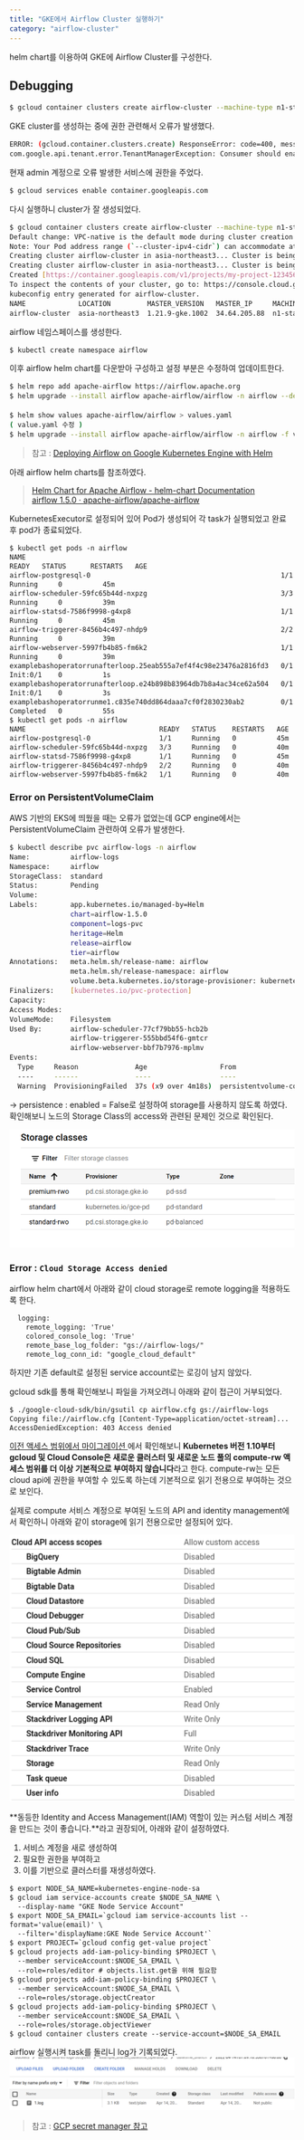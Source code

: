 ```yaml
---
title: "GKE에서 Airflow Cluster 실행하기"
category: "airflow-cluster"
---
```


helm chart를 이용하여 GKE에 Airflow Cluster를 구성한다. 

## Debugging

```bash
$ gcloud container clusters create airflow-cluster --machine-type n1-standard-4 --num-nodes 2 --region "asia-northeast3"
```

GKE cluster를 생성하는 중에 권한 관련해서 오류가 발생했다.

```bash
ERROR: (gcloud.container.clusters.create) ResponseError: code=400, message=Failed precondition when calling the ServiceConsumerManager: tenantmanager::185014: Consumer 706614987791 should enable service:container.googleapis.com before generating a service account.
com.google.api.tenant.error.TenantManagerException: Consumer should enable service:container.googleapis.com before generating a service account
```

현재 admin 계정으로 오류 발생한 서비스에 권한을 주었다.

```bash
$ gcloud services enable container.googleapis.com
```

다시 실행하니 cluster가 잘 생성되었다.

```bash
$ gcloud container clusters create airflow-cluster --machine-type n1-standard-4 --num-nodes 2 --region "asia-northeast3"
Default change: VPC-native is the default mode during cluster creation for versions greater than 1.21.0-gke.1500. To create advanced routes based clusters, please pass the `--no-enable-ip-alias` flag
Note: Your Pod address range (`--cluster-ipv4-cidr`) can accommodate at most 1008 node(s).
Creating cluster airflow-cluster in asia-northeast3... Cluster is being health-checked...⠏                                                                            
Creating cluster airflow-cluster in asia-northeast3... Cluster is being health-checked (master is healthy)...done.                                                    
Created [https://container.googleapis.com/v1/projects/my-project-123456/zones/asia-northeast3/clusters/airflow-cluster].
To inspect the contents of your cluster, go to: https://console.cloud.google.com/kubernetes/workload_/gcloud/asia-northeast3/airflow-cluster?project=my-project-123456
kubeconfig entry generated for airflow-cluster.
NAME             LOCATION         MASTER_VERSION   MASTER_IP     MACHINE_TYPE   NODE_VERSION     NUM_NODES  STATUS
airflow-cluster  asia-northeast3  1.21.9-gke.1002  34.64.205.88  n1-standard-4  1.21.9-gke.1002  6          RUNNING
```

airflow 네임스페이스를 생성한다.

```bash
$ kubectl create namespace airflow
```

이후 airflow helm chart를 다운받아 구성하고 설정 부분은 수정하여 업데이트한다.

```bash
$ helm repo add apache-airflow https://airflow.apache.org
$ helm upgrade --install airflow apache-airflow/airflow -n airflow --debug

$ helm show values apache-airflow/airflow > values.yaml
( value.yaml 수정 )
$ helm upgrade --install airflow apache-airflow/airflow -n airflow -f values.yaml --debug
```

> 참고 : [Deploying Airflow on Google Kubernetes Engine with Helm](https://towardsdatascience.com/deploying-airflow-on-google-kubernetes-engine-with-helm-28c3d9f7a26b)

아래 airflow helm charts를 참조하였다.

> [Helm Chart for Apache Airflow - helm-chart Documentation](https://airflow.apache.org/docs/helm-chart/stable/index.html)  
[airflow 1.5.0 · apache-airflow/apache-airflow](https://artifacthub.io/packages/helm/apache-airflow/airflow)

KubernetesExecutor로 설정되어 있어 Pod가 생성되어 각 task가 실행되었고 완료 후 pod가 종료되었다.

```console
$ kubectl get pods -n airflow
NAME                                                               READY   STATUS      RESTARTS   AGE
airflow-postgresql-0                                               1/1     Running     0          45m
airflow-scheduler-59fc65b44d-nxpzg                                 3/3     Running     0          39m
airflow-statsd-7586f9998-g4xp8                                     1/1     Running     0          45m
airflow-triggerer-8456b4c497-nhdp9                                 2/2     Running     0          39m
airflow-webserver-5997fb4b85-fm6k2                                 1/1     Running     0          39m
examplebashoperatorrunafterloop.25eab555a7ef4f4c98e23476a2816fd3   0/1     Init:0/1    0          1s
examplebashoperatorrunafterloop.e24b898b83964db7b8a4ac34ce62a504   0/1     Init:0/1    0          3s
examplebashoperatorrunme1.c835e740dd864daaa7cf0f2830230ab2         0/1     Completed   0          55s
$ kubectl get pods -n airflow
NAME                                 READY   STATUS    RESTARTS   AGE
airflow-postgresql-0                 1/1     Running   0          45m
airflow-scheduler-59fc65b44d-nxpzg   3/3     Running   0          40m
airflow-statsd-7586f9998-g4xp8       1/1     Running   0          45m
airflow-triggerer-8456b4c497-nhdp9   2/2     Running   0          40m
airflow-webserver-5997fb4b85-fm6k2   1/1     Running   0          40m
```

### Error on PersistentVolumeClaim 
AWS 기반의 EKS에 띄웠을 때는 오류가 없었는데 GCP engine에서는 PersistentVolumeClaim 관련하여 오류가 발생한다. 

```bash
$ kubectl describe pvc airflow-logs -n airflow
Name:          airflow-logs
Namespace:     airflow
StorageClass:  standard
Status:        Pending
Volume:        
Labels:        app.kubernetes.io/managed-by=Helm
               chart=airflow-1.5.0
               component=logs-pvc
               heritage=Helm
               release=airflow
               tier=airflow
Annotations:   meta.helm.sh/release-name: airflow
               meta.helm.sh/release-namespace: airflow
               volume.beta.kubernetes.io/storage-provisioner: kubernetes.io/gce-pd
Finalizers:    [kubernetes.io/pvc-protection]
Capacity:      
Access Modes:  
VolumeMode:    Filesystem
Used By:       airflow-scheduler-77cf79bb55-hcb2b
               airflow-triggerer-555bbd54f6-gmtcr
               airflow-webserver-bbf7b7976-mplmv
Events:
  Type     Reason              Age                  From                         Message
  ----     ------              ----                 ----                         -------
  Warning  ProvisioningFailed  37s (x9 over 4m18s)  persistentvolume-controller  Failed to provision volume with StorageClass "standard": invalid AccessModes [ReadWriteMany]: only AccessModes [ReadWriteOnce ReadOnlyMany] are supported
```

→ persistence : enabled = False로 설정하여 storage를 사용하지 않도록 하였다.   
확인해보니 노드의 Storage Class의 access와 관련된 문제인 것으로 확인된다.

![](./img/Untitled.png)

### Error : `Cloud Storage Access denied`
airflow helm chart에서 아래와 같이 cloud storage로 remote logging을 적용하도록 한다.
```
  logging:
    remote_logging: 'True'  
    colored_console_log: 'True' 
    remote_base_log_folder: "gs://airflow-logs/" 
    remote_log_conn_id: "google_cloud_default"  
```
하지만 기존 default로 설정된 service account로는 로깅이 남지 않았다.

gcloud sdk를 통해 확인해보니 파일을 가져오려니 아래와 같이 접근이 거부되었다.
```
$ ./google-cloud-sdk/bin/gsutil cp airflow.cfg gs://airflow-logs
Copying file://airflow.cfg [Content-Type=application/octet-stream]...
AccessDeniedException: 403 Access denied
``` 

[이전 액세스 범위에서 마이그레이션 ](https://cloud.google.com/kubernetes-engine/docs/how-to/access-scopes?hl=ko#gcloud)에서 확인해보니 **Kubernetes 버전 1.10부터 gcloud 및 Cloud Console은 새로운 클러스터 및 새로운 노드 풀의 compute-rw 액세스 범위를 더 이상 기본적으로 부여하지 않습니다**라고 한다. compute-rw는 모든 cloud api에 권한을 부여할 수 있도록 하는데 기본적으로 읽기 전용으로 부여하는 것으로 보인다. 

실제로 compute 서비스 계정으로 부여된 노드의 API and identity management에서 확인하니 아래와 같이 storage에 읽기 전용으로만 설정되어 있다.

![](./img/2022-04-14-19-33-54.png)

**동등한 Identity and Access Management(IAM) 역할이 있는 커스텀 서비스 계정을 만드는 것이 좋습니다.**라고 권장되어, 아래와 같이 설정하였다.
1. 서비스 계정을 새로 생성하여
2. 필요한 권한을 부여하고
3. 이를 기반으로 클러스터를 재생성하였다. 

```console
$ export NODE_SA_NAME=kubernetes-engine-node-sa
$ gcloud iam service-accounts create $NODE_SA_NAME \
  --display-name "GKE Node Service Account"
$ export NODE_SA_EMAIL=`gcloud iam service-accounts list --format='value(email)' \
  --filter='displayName:GKE Node Service Account'`
$ export PROJECT=`gcloud config get-value project`
$ gcloud projects add-iam-policy-binding $PROJECT \
  --member serviceAccount:$NODE_SA_EMAIL \
  --role=roles/editor # objects.list.get을 위해 필요함
$ gcloud projects add-iam-policy-binding $PROJECT \
  --member serviceAccount:$NODE_SA_EMAIL \
  --role=roles/storage.objectCreator
$ gcloud projects add-iam-policy-binding $PROJECT \
  --member serviceAccount:$NODE_SA_EMAIL \ 
  --role=roles/storage.objectViewer
$ gcloud container clusters create --service-account=$NODE_SA_EMAIL 
```

airflow 실행시켜 task를 돌리니 log가 기록되었다.
![](./img/2022-04-14-19-47-36.png)


> 참고 : [GCP secret manager 참고](https://external-secrets.io/v0.4.4/provider-google-secrets-manager/)